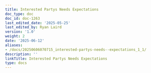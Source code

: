 ```yaml
---
title: Interested Partys Needs Expectations
doc_type: doc
doc_id: doc-1263
last_edited_date: '2025-05-25'
last_edited_by: Ryan Laird
version: '1.0'
weight: 2
date: '2025-06-12'
aliases:
- /docs/20250606070715_interested-partys-needs--expectations_1_1/
description: ''
linkTitle: Interested Partys Needs Expectations
type: docs
---
```



